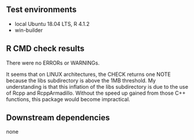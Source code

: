 ## Test environments
* local Ubuntu 18.04 LTS, R 4.1.2
* win-builder 

## R CMD check results
There were no ERRORs or WARNINGs.

It seems that on LINUX architectures, the CHECK returns one NOTE because the libs subdirectory is above the 1MB threshold.
My understanding is that this inflation of the libs subdirectory is due to the use of Rcpp and RcppArmadillo. Without the speed up gained from those C++ functions, this package would become impractical.

## Downstream dependencies
none


